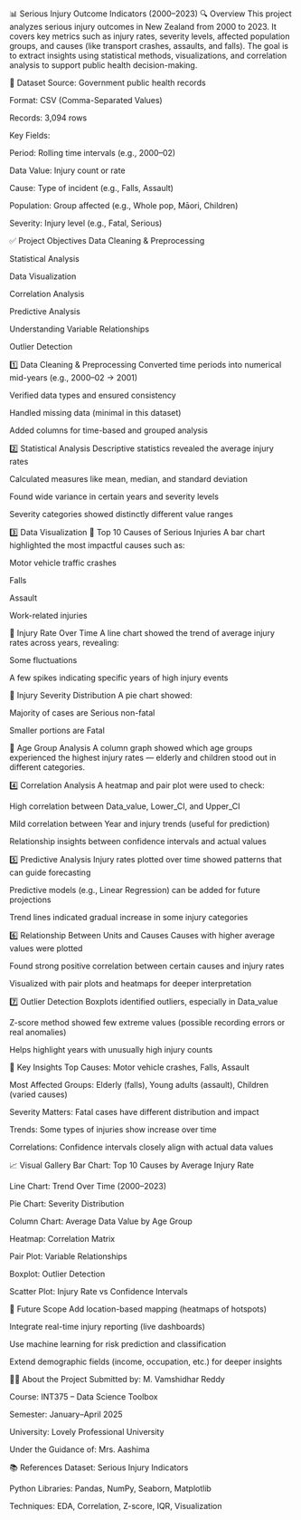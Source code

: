 📊 Serious Injury Outcome Indicators (2000–2023)
🔍 Overview
This project analyzes serious injury outcomes in New Zealand from 2000 to 2023. It covers key metrics such as injury rates, severity levels, affected population groups, and causes (like transport crashes, assaults, and falls). The goal is to extract insights using statistical methods, visualizations, and correlation analysis to support public health decision-making.

📁 Dataset
Source: Government public health records

Format: CSV (Comma-Separated Values)

Records: 3,094 rows

Key Fields: 

Period: Rolling time intervals (e.g., 2000–02)

Data Value: Injury count or rate

Cause: Type of incident (e.g., Falls, Assault)

Population: Group affected (e.g., Whole pop, Māori, Children)

Severity: Injury level (e.g., Fatal, Serious)

✅ Project Objectives
Data Cleaning & Preprocessing

Statistical Analysis

Data Visualization

Correlation Analysis

Predictive Analysis

Understanding Variable Relationships

Outlier Detection

1️⃣ Data Cleaning & Preprocessing
Converted time periods into numerical mid-years (e.g., 2000–02 → 2001)

Verified data types and ensured consistency

Handled missing data (minimal in this dataset)

Added columns for time-based and grouped analysis

2️⃣ Statistical Analysis
Descriptive statistics revealed the average injury rates

Calculated measures like mean, median, and standard deviation

Found wide variance in certain years and severity levels

Severity categories showed distinctly different value ranges

3️⃣ Data Visualization
🔹 Top 10 Causes of Serious Injuries
A bar chart highlighted the most impactful causes such as:

Motor vehicle traffic crashes

Falls

Assault

Work-related injuries

🔹 Injury Rate Over Time
A line chart showed the trend of average injury rates across years, revealing:

Some fluctuations

A few spikes indicating specific years of high injury events

🔹 Injury Severity Distribution
A pie chart showed:

Majority of cases are Serious non-fatal

Smaller portions are Fatal

🔹 Age Group Analysis
A column graph showed which age groups experienced the highest injury rates — elderly and children stood out in different categories.

4️⃣ Correlation Analysis
A heatmap and pair plot were used to check:

High correlation between Data_value, Lower_CI, and Upper_CI

Mild correlation between Year and injury trends (useful for prediction)

Relationship insights between confidence intervals and actual values

5️⃣ Predictive Analysis
Injury rates plotted over time showed patterns that can guide forecasting

Predictive models (e.g., Linear Regression) can be added for future projections

Trend lines indicated gradual increase in some injury categories

6️⃣ Relationship Between Units and Causes
Causes with higher average values were plotted

Found strong positive correlation between certain causes and injury rates

Visualized with pair plots and heatmaps for deeper interpretation

7️⃣ Outlier Detection
Boxplots identified outliers, especially in Data_value

Z-score method showed few extreme values (possible recording errors or real anomalies)

Helps highlight years with unusually high injury counts

📌 Key Insights
Top Causes: Motor vehicle crashes, Falls, Assault

Most Affected Groups: Elderly (falls), Young adults (assault), Children (varied causes)

Severity Matters: Fatal cases have different distribution and impact

Trends: Some types of injuries show increase over time

Correlations: Confidence intervals closely align with actual data values

📈 Visual Gallery
Bar Chart: Top 10 Causes by Average Injury Rate

Line Chart: Trend Over Time (2000–2023)

Pie Chart: Severity Distribution

Column Chart: Average Data Value by Age Group

Heatmap: Correlation Matrix

Pair Plot: Variable Relationships

Boxplot: Outlier Detection

Scatter Plot: Injury Rate vs Confidence Intervals

🔮 Future Scope
Add location-based mapping (heatmaps of hotspots)

Integrate real-time injury reporting (live dashboards)

Use machine learning for risk prediction and classification

Extend demographic fields (income, occupation, etc.) for deeper insights

👨‍🎓 About the Project
Submitted by: M. Vamshidhar Reddy

Course: INT375 – Data Science Toolbox

Semester: January–April 2025

University: Lovely Professional University

Under the Guidance of: Mrs. Aashima

📚 References
Dataset: Serious Injury Indicators

Python Libraries: Pandas, NumPy, Seaborn, Matplotlib

Techniques: EDA, Correlation, Z-score, IQR, Visualization

